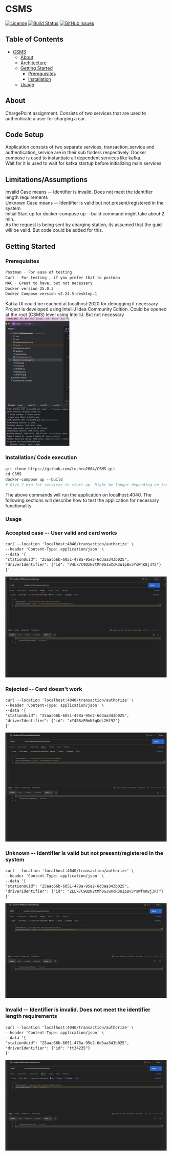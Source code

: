 # CSMS

[![License](https://img.shields.io/badge/license-MIT-blue.svg)](LICENSE)
[![Build Status](https://travis-ci.org/username/repo.svg?branch=main)](https://travis-ci.org/username/repo)
[![GitHub issues](https://img.shields.io/github/issues/username/repo.svg)](https://github.com/username/repo/issues)

## Table of Contents

- [CSMS](#CSMS)
    - [About](#about)
    - [Architecture](#architecture)
    - [Getting Started](#getting-started)
        - [Prerequisites](#prerequisites)
        - [Installation](#installation)
    - [Usage](#usage)


## About

ChargePoint assignment. Consists of two services that are used to authenticate a user 
for charging a car.

## Code Setup
Application consists of two separate services, transaction_service and authentication_service are in their sub folders respectively.
Docker compose is used to instantiate all dependent services like kafka.  
Wait for it is used to wait for kafka startup before initializing main services 
## Limitations/Assumptions
Invalid Case means  -- Identifier is invalid. Does not meet the identifier length requirements<br>
Unknown Case means -- Identifier is valid but not present/registered in the system<br>
Initial Start up for docker-compose up --build command might take about 2 min.<br>
As the request is being sent by charging station, its assumed that the guid will be valid. But code could be added for this. 


## Getting Started

### Prerequisites

```sh
Postman - For ease of testing
Curl - For testing , if you prefer that to postman
MAC - Great to have, but not necessary
Docker version 25.0.3
Docker Compose version v2.24.5-desktop.1
```
Kafka UI could be reached at localhost:2020 for debugging if necessary<br>
Project is developed using IntelliJ Idea Community Edition. 
Could be opened at the root (CSMS) level using IntelliJ. But not necessary<br>
<img alt="IntelliJ" height="400" src="IntelliJ.png" width="200"/>

### Installation/ Code execution
```dockerfile
git clone https://github.com/tushru2004/CSMS.git
cd CSMS
docker-compose up --build
# Give 2 min for services to start up. Might be longer depending on internet speed and processor speed
```
The above commands will run the application on localhost:4040. The following sections will describe how to test the application for necessary functionality
### Usage
### Accepted case -- User valid and card works

```
curl --location 'localhost:4040/transaction/authorize' \
--header 'Content-Type: application/json' \
--data '{
"stationUuid": "25aac66b-6051-478a-95e2-6d3aa343b025",
"driverIdentifier": {"id": "V4Lk7C9QzN2tMh0GJwXcR3u1pBv5YsWnK8j3T2"}
}'
```
![Accepted](Accepted.png)

### Rejected -- Card doesn't work
```
curl --location 'localhost:4040/transaction/authorize' \
--header 'Content-Type: application/json' \
--data '{
"stationUuid": "25aac66b-6051-478a-95e2-6d3aa343b025",
"driverIdentifier": {"id": "xY4B8zP0mN5qKdL2Hf9Z"}
}'
```
![Rejected](Rejected.png)

### Unknown -- Identifier is valid but not present/registered in the system
```
curl --location 'localhost:4040/transaction/authorize' \
--header 'Content-Type: application/json' \
--data '{
"stationUuid": "25aac66b-6051-478a-95e2-6d3aa343b025",
"driverIdentifier": {"id": "ZLLk7C9QzN2tMh0GJwXcR3u1pBv5YsWfnK8j3RT"}
}'
```
![Unknown](Unknown.png)

### Invalid -- Identifier is invalid. Does not meet the identifier length requirements
```
curl --location 'localhost:4040/transaction/authorize' \
--header 'Content-Type: application/json' \
--data '{
"stationUuid": "25aac66b-6051-478a-95e2-6d3aa343b025",
"driverIdentifier": {"id": "tt34235"}
}'
```
![Invalid](Invalid.png)
